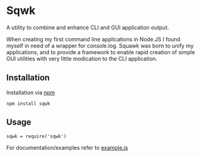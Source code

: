 # Sqwk

A utility to combine and enhance CLI and GUI application output.

When creating my first command line applications in Node.JS I found myself in need of a wrapper for console.log. Squawk was born to unify my applications, and to provide a framework to enable rapid creation of simple GUI utilities with very little modication to the CLI application.

## Installation

Installation via [npm](https://www.npmjs.com/package/sqwk)

`npm install sqwk`

## Usage

`sqwk = require('sqwk')`

For documentation/examples refer to [example.js](https://github.com/StudioLE/sqwk/blob/master/example.js)